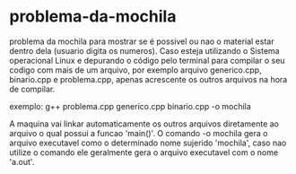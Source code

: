 # problema-da-mochila
problema da mochila para mostrar se é possivel ou nao o material estar dentro dela (usuario digita os numeros).
Caso esteja utilizando o Sistema operacional Linux e depurando o código pelo terminal para compilar o seu codigo com mais de um arquivo, por exemplo arquivo generico.cpp, binario.cpp e problema.cpp, apenas acrescente os outros arquivos na hora de compilar.

exemplo: g++ problema.cpp generico.cpp binario.cpp -o mochila

A maquina vai linkar automaticamente os outros arquivos diretamente ao arquivo o qual possui a funcao 'main()'.
O comando -o mochila gera o arquivo executavel como o determinado nome sujerido 'mochila', caso nao utilize o comando ele geralmente gera o arquivo executavel com o nome 'a.out'.
